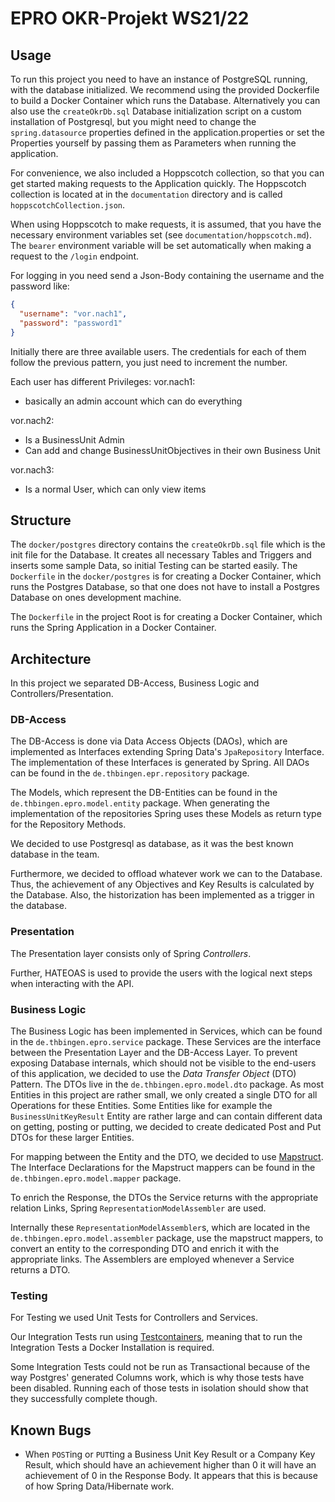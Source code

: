 # EPRO OKR-Projekt WS21/22

## Usage
To run this project you need to have an instance of PostgreSQL running, with the database initialized.
We recommend using the provided Dockerfile to build a Docker Container which runs the Database.
Alternatively you can also use the `createOkrDb.sql` Database initialization script on a custom installation of Postgresql,
but you might need to change the `spring.datasource` properties defined in the application.properties or set the
Properties yourself by passing them as Parameters when running the application.

For convenience, we also included a Hoppscotch collection, so that you can get started making requests to the Application
quickly. The Hoppscotch collection is located at in the `documentation` directory and is called `hoppscotchCollection.json`.

When using Hoppscotch to make requests, it is assumed, that you have the necessary environment variables set
(see `documentation/hoppscotch.md`). The `bearer` environment variable will be set automatically when making a request
to the `/login` endpoint.

For logging in you need send a Json-Body containing the username and the password like:
```json
{
  "username": "vor.nach1",
  "password": "password1"
}
```
Initially there are three available users. The credentials for each of them follow the previous pattern, you just need
to increment the number.

Each user has different Privileges:
vor.nach1:
- basically an admin account which can do everything

vor.nach2:
- Is a BusinessUnit Admin
- Can add and change BusinessUnitObjectives in their own Business Unit

vor.nach3:
- Is a normal User, which can only view items

## Structure
The `docker/postgres` directory contains the `createOkrDb.sql` file which is the init file for the Database.
It creates all necessary Tables and Triggers and inserts some sample Data, so initial Testing can be started easily.
The `Dockerfile` in the `docker/postgres` is for creating a Docker Container, which runs the Postgres Database, so that
one does not have to install a Postgres Database on ones development machine.

The `Dockerfile` in the project Root is for creating a Docker Container, which runs the Spring Application in a Docker 
Container.

## Architecture
In this project we separated DB-Access, Business Logic and Controllers/Presentation.

### DB-Access
The DB-Access is done via Data Access Objects (DAOs), which are implemented as Interfaces extending Spring Data's
`JpaRepository` Interface. The implementation of these Interfaces is generated by Spring.
All DAOs can be found in the `de.thbingen.epr.repository` package.

The Models, which represent the DB-Entities can be found in the `de.thbingen.epro.model.entity` package.
When generating the implementation of the repositories Spring uses these Models as return type for the Repository
Methods.

We decided to use Postgresql as database, as it was the best known database in the team.

Furthermore, we decided to offload whatever work we can to the Database. Thus, the achievement of any Objectives
and Key Results is calculated by the Database. Also, the historization has been implemented as a trigger in the database.

### Presentation
The Presentation layer consists only of Spring *Controllers*.

Further, HATEOAS is used to provide the users with the logical next steps when interacting with the API.

### Business Logic
The Business Logic has been implemented in Services, which can be found in the `de.thbingen.epro.service` package.
These Services are the interface between the Presentation Layer and the DB-Access Layer.
To prevent exposing Database internals, which should not be visible to the end-users of this application, we decided
to use the *Data Transfer Object* (DTO) Pattern. The DTOs live in the `de.thbingen.epro.model.dto` package.
As most Entities in this project are rather small, we only created a single DTO for all Operations for these Entities.
Some Entities like for example the `BusinessUnitKeyResult` Entity are rather large and can contain different data on
getting, posting or putting, we decided to create dedicated Post and Put DTOs for these larger Entities.

For mapping between the Entity and the DTO, we decided to use [Mapstruct](https://mapstruct.org/).
The Interface Declarations for the Mapstruct mappers can be found in the `de.thbingen.epro.model.mapper` package.

To enrich the Response, the DTOs the Service returns with the appropriate relation Links, Spring 
`RepresentationModelAssembler` are used.

Internally these `RepresentationModelAssembler`s, which are located in the `de.thbingen.epro.model.assembler` package,
use the mapstruct mappers, to convert an entity to the corresponding DTO and enrich it with the appropriate links.
The Assemblers are employed whenever a Service returns a DTO.

### Testing
For Testing we used Unit Tests for Controllers and Services.

Our Integration Tests run using [Testcontainers](https://www.testcontainers.org/), meaning that to run the Integration
Tests a Docker Installation is required.

Some Integration Tests could not be run as Transactional because of the way Postgres' generated Columns work, which is
why those tests have been disabled. Running each of those tests in isolation should show that they successfully complete
though.

## Known Bugs
- When `POST`ing or `PUT`ting a Business Unit Key Result or a Company Key Result, which should have an achievement higher 
  than 0 it will have an achievement of 0 in the Response Body. It appears that this is because of how Spring Data/Hibernate
  work.